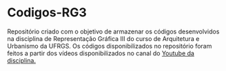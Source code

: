 # Codigos-RG3
 Repositório criado com o objetivo de armazenar os códigos desenvolvidos na disciplina de Representação Gráfica III do curso de Arquitetura e Urbanismo da UFRGS.
 Os códigos disponibilizados no repositório foram feitos a partir dos vídeos disponibilizados no canal do [Youtube da disciplina.](https://www.youtube.com/@representacaografica3570)
